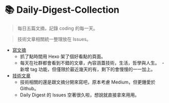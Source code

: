 # 📚 Daily-Digest-Collection

> 每日五篇文摘，記錄 coding 的每一天。

> 技術文章相關統一整理放在 Issues。

- [寫文摘](https://goo.gl/dXn3Wk)
  - 抓了點時間用 Hexo 架了個好看點的頁面。
  - 每天在社群都會看到不錯的文章，內容涵蓋技術，生活，哲學與人生。
  - 新增 tag 功能，但僅限於最近幾天的有，剩下的會慢慢的一一加上。
- [技術文章](https://goo.gl/ZvQnbf)
  - 技術相關的還是跟文摘分開來寫吧，原本考慮 Medium，但更鍾愛於 Github。
  - Daily Digest 的 Issues 空著很久啦，想說就直接拿來用用。
